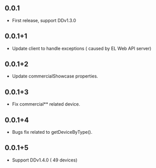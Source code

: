 ## 0.0.1

* First release, support DDv1.3.0
## 0.0.1+1

* Update client to handle exceptions ( caused by EL Web API server)
## 0.0.1+2

* Update commercialShowcase properties.
## 0.0.1+3

* Fix commercial** related device.
## 0.0.1+4

* Bugs fix related to getDeviceByType().
## 0.0.1+5

* Support DDv1.4.0 ( 49 devices)